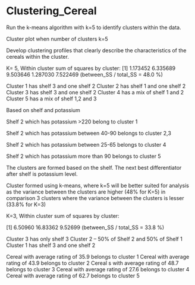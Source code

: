 # Clustering_Cereal

Run the k-means algorithm with k=5
to identify clusters within the data.

Cluster plot when number of clusters k=5
 
Develop clustering profiles that clearly describe the characteristics of the cereals within
the cluster.

K= 5, Within cluster sum of squares by cluster:
[1] 1.173452 6.335689 9.503646 1.287030 7.522469
 (between_SS / total_SS =  48.0 %)

Cluster 1 has shelf 3 and one shelf 2
Cluster 2 has shelf 1 and one shelf 2
Cluster 3 has shelf 3 and one shelf 2
Cluster 4 has a mix of shelf 1 and 2
Cluster 5 has a mix of shelf 1,2 and 3

Based on shelf and potassium

Shelf 2 which has potassium >220 belong to cluster 1

Shelf 2 which has potassium between 40-90 belongs to cluster 2,3
 
Shelf 2 which has potassium between 25-65 belongs to cluster 4 

Shelf 2 which has potassium more than 90 belongs to cluster 5

The clusters are formed based on the shelf. The next best differentiator after shelf is potassium level. 

Cluster formed using k-means, where k=5 will be better suited for analysis as the variance between the clusters are higher (48% for K=5) in comparison 3 clusters where the variance between the clusters is lesser (33.8% for K=3)
 
K=3, Within cluster sum of squares by cluster:

[1]  6.50960 16.83362  9.52699
 (between_SS / total_SS =  33.8 %)

Cluster 3 has only shelf 3
Cluster 2 – 50% of Shelf 2 and 50% of Shelf 1
Cluster 1 has shelf 3 and one shelf 2


Cereal with average rating of 35.9 belongs to cluster 1
Cereal with average rating of 43.9 belongs to cluster 2
Cereal s with average rating of 48.7 belongs to cluster 3
Cereal with average rating of 27.6 belongs to cluster 4
Cereal with average rating of 62.7 belongs to cluster 5

